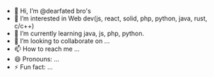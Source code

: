 - 👋 Hi, I’m @dearfated bro's
- 👀 I’m interested in Web dev(js, react, solid, php, python, java, rust, c/c++)  
- 🌱 I’m currently learning java, js, php, python.
- 💞️ I’m looking to collaborate on ...
- 📫 How to reach me ...
- 😄 Pronouns: ...
- ⚡ Fun fact: ...

<!---
dearfatedfud/dearfatedfud is a ✨ special ✨ repository because its `README.md` (this file) appears on your GitHub profile.
You can click the Preview link to take a look at your changes.
--->
